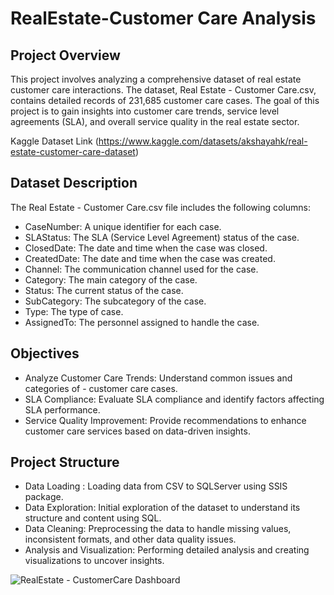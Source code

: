 # RealEstate-Customer Care Analysis

## Project Overview
This project involves analyzing a comprehensive dataset of real estate customer care interactions. The dataset, Real Estate - Customer Care.csv, contains detailed records of 231,685 customer care cases. The goal of this project is to gain insights into customer care trends, service level agreements (SLA), and overall service quality in the real estate sector.

Kaggle Dataset Link (https://www.kaggle.com/datasets/akshayahk/real-estate-customer-care-dataset)

## Dataset Description
The Real Estate - Customer Care.csv file includes the following columns:
- CaseNumber: A unique identifier for each case.
- SLAStatus: The SLA (Service Level Agreement) status of the case.
- ClosedDate: The date and time when the case was closed.
- CreatedDate: The date and time when the case was created.
- Channel: The communication channel used for the case.
- Category: The main category of the case.
- Status: The current status of the case.
- SubCategory: The subcategory of the case.
- Type: The type of case.
- AssignedTo: The personnel assigned to handle the case.

## Objectives
- Analyze Customer Care Trends: Understand common issues and categories of - customer care cases.
- SLA Compliance: Evaluate SLA compliance and identify factors affecting SLA performance.
- Service Quality Improvement: Provide recommendations to enhance customer care services based on data-driven insights.

## Project Structure
- Data Loading : Loading data from CSV to SQLServer using SSIS package.
- Data Exploration: Initial exploration of the dataset to understand its structure and content using SQL.
- Data Cleaning: Preprocessing the data to handle missing values, inconsistent formats, and other data quality issues.
- Analysis and Visualization: Performing detailed analysis and creating visualizations to uncover insights.

![RealEstate - CustomerCare Dashboard](https://github.com/user-attachments/assets/7fafadb1-0fc0-4592-86aa-c142ff997600)
